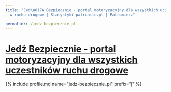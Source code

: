 ```yaml
---
title: "Jed\u017A Bezpiecznie - portal motoryzacyjny dla wszystkich uczestnik\xF3\
  w ruchu drogowe | Statystyki patronite.pl | Patromierz"

permalink: /jedz-bezpiecznie_pl
---
```


# [Jedź Bezpiecznie - portal motoryzacyjny dla wszystkich uczestników ruchu drogowe](https://patronite.pl/jedz-bezpiecznie_pl)

{% include profile.md name="jedz-bezpiecznie_pl" prefix="j" %}
